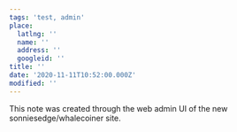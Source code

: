 ```yaml
---
tags: 'test, admin'
place:
  latlng: ''
  name: ''
  address: ''
  googleid: ''
title: ''
date: '2020-11-11T10:52:00.000Z'
modified: ''
---
```

This note was created through the web admin UI of the new sonniesedge/whalecoiner site.
